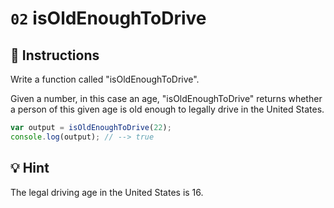 # `02` isOldEnoughToDrive

## 📝 Instructions

Write a function called "isOldEnoughToDrive".

Given a number, in this case an age, "isOldEnoughToDrive" returns whether a person of this 
given age is old enough to legally drive in the United States.

```javascript
var output = isOldEnoughToDrive(22);
console.log(output); // --> true
```

## 💡 Hint

The legal driving age in the United States is 16.